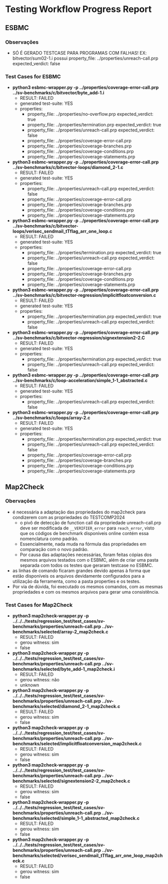 # Testing Workflow Progress Report

## ESBMC

### Observações

- SÓ É GERADO TESTCASE PARA PROGRAMAS COM FALHAS! EX: bitvector/sum02-1.i possui property_file: ../properties/unreach-call.prp expected_verdict: false

### Test Cases for ESBMC

- **python3 esbmc-wrapper.py -p ../properties/coverage-error-call.prp ../sv-benchmarks/c/bitvector/byte_add-1.i**
  - RESULT: FAILED
  - generated test-suite: YES
  - properties:
    - property_file: ../properties/no-overflow.prp
      expected_verdict: true
    - property_file: ../properties/termination.prp
      expected_verdict: true
    - property_file: ../properties/unreach-call.prp
      expected_verdict: false
    - property_file: ../properties/coverage-error-call.prp
    - property_file: ../properties/coverage-branches.prp
    - property_file: ../properties/coverage-conditions.prp
    - property_file: ../properties/coverage-statements.prp
- **python3 esbmc-wrapper.py -p ../properties/coverage-error-call.prp ../sv-benchmarks/c/bitvector-loops/diamond_2-1.c**
  - RESULT: FAILED
  - generated test-suite: YES
  - properties:
    - property_file: ../properties/unreach-call.prp
      expected_verdict: false
    - property_file: ../properties/coverage-error-call.prp
    - property_file: ../properties/coverage-branches.prp
    - property_file: ../properties/coverage-conditions.prp
    - property_file: ../properties/coverage-statements.prp
- **python3 esbmc-wrapper.py -p ../properties/coverage-error-call.prp ../sv-benchmarks/c/bitvector-loops/verisec_sendmail_tTflag_arr_one_loop.c**
  - RESULT: FAILED
  - generated test-suite: YES
  - properties:
    - property_file: ../properties/termination.prp
      expected_verdict: true
    - property_file: ../properties/unreach-call.prp
      expected_verdict: false
    - property_file: ../properties/coverage-error-call.prp
    - property_file: ../properties/coverage-branches.prp
    - property_file: ../properties/coverage-conditions.prp
    - property_file: ../properties/coverage-statements.prp
- **python3 esbmc-wrapper.py -p ../properties/coverage-error-call.prp ../sv-benchmarks/c/bitvector-regression/implicitfloatconversion.c**
  - RESULT: FAILED
  - generated test-suite: YES
  - properties:
    - property_file: ../properties/termination.prp
      expected_verdict: true
    - property_file: ../properties/unreach-call.prp
      expected_verdict: false
- **python3 esbmc-wrapper.py -p ../properties/coverage-error-call.prp ../sv-benchmarks/c/bitvector-regression/signextension2-2.C**
  - RESULT: FAILED
  - generated test-suite: YES
  - properties:
    - property_file: ../properties/termination.prp
      expected_verdict: true
    - property_file: ../properties/unreach-call.prp
      expected_verdict: false
- **python3 esbmc-wrapper.py -p ../properties/coverage-error-call.prp ../sv-benchmarks/c/loop-acceleration/simple_1-1_abstracted.c**
  - RESULT: FAILED
  - generated test-suite: YES
  - properties:
    - property_file: ../properties/unreach-call.prp
      expected_verdict: false
- **python3 esbmc-wrapper.py -p ../properties/coverage-error-call.prp ../sv-benchmarks/c/loops/array-2.c**
  - RESULT: FAILED
  - generated test-suite: YES
  - properties:
    - property_file: ../properties/termination.prp
      expected_verdict: true
    - property_file: ../properties/unreach-call.prp
      expected_verdict: false
    - property_file: ../properties/coverage-error-call.prp
    - property_file: ../properties/coverage-branches.prp
    - property_file: ../properties/coverage-conditions.prp
    - property_file: ../properties/coverage-statements.prp

## Map2Check

### Obervações

- é necessária a adaptação das propriedades do map2check para condizerem com as propriedades do TESTCOMP2024
  - o pivô de detecção de function call da propriedade unreach-call.prp deve ser modificada de `__VERIFIER_error` para `reach_error`, visto que os códigos de benchmark disponíveis online contém essa nomenclatura como padrão.
  - Essencialmente, nada muda na fórmula das propriedades em comparação com o novo padrão.
  - Por causa das adaptações necessárias, foram feitas cópias dos mesmos arquivos testados com o ESBMC, além de criar uma pasta separada com todos os testes que geraram testcase no ESBMC.
- as linhas de comando ficaram grandes devido apenas à forma que estão disponíveis os arquivos devidamente configurados para a utilização da ferramenta, como a pasta properties e os testes.
- Por via de dúvida, foi executado os mesmos comandos, com as mesmas propriedades e com os mesmos arquivos para gerar uma consistência.

### Test Cases for Map2Check

- **python3 map2check-wrapper.py -p ../../../tests/regression_test/test_cases/sv-benchmarks/properties/unreach-call.prp ../sv-benchmarks/selected/array-2_map2check.c**
  - RESULT: FAILED
  - gerou witness: sim
  - false
- **python3 map2check-wrapper.py -p ../../../tests/regression_test/test_cases/sv-benchmarks/properties/unreach-call.prp ../sv-benchmarks/selected/byte_add-1_map2check.i**
  - RESULT: FAILED
  - gerou witness: não
  - unknown
- **python3 map2check-wrapper.py -p ../../../tests/regression_test/test_cases/sv-benchmarks/properties/unreach-call.prp ../sv-benchmarks/selected/diamond_2-1_map2check.c**
  - RESULT: FAILED
  - gerou witness: sim
  - false
- **python3 map2check-wrapper.py -p ../../../tests/regression_test/test_cases/sv-benchmarks/properties/unreach-call.prp ../sv-benchmarks/selected/implicitfloatconversion_map2check.c**
  - RESULT: FAILED
  - gerou witness: sim
  - false
- **python3 map2check-wrapper.py -p ../../../tests/regression_test/test_cases/sv-benchmarks/properties/unreach-call.prp ../sv-benchmarks/selected/signextension2-2_map2check.c**
  - RESULT: FAILED
  - gerou witness: sim
  - false
- **python3 map2check-wrapper.py -p ../../../tests/regression_test/test_cases/sv-benchmarks/properties/unreach-call.prp ../sv-benchmarks/selected/simple_1-1_abstracted_map2check.c**
  - RESULT: FAILED
  - gerou witness: sim
  - false
- **python3 map2check-wrapper.py -p ../../../tests/regression_test/test_cases/sv-benchmarks/properties/unreach-call.prp ../sv-benchmarks/selected/verisec_sendmail_tTflag_arr_one_loop_map2check.c**
  - RESULT: FAILED
  - gerou witness: sim
  - false
